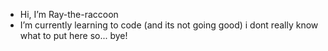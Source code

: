 - Hi, I’m Ray-the-raccoon
- I’m currently learning to code (and its not going good)
i dont really know what to put here so... bye!
